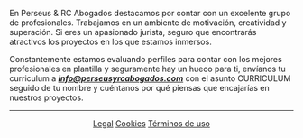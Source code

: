 En Perseus & RC Abogados destacamos por contar con un excelente grupo de profesionales. Trabajamos en un ambiente de motivación, creatividad y superación. Si eres un apasionado jurista, seguro que encontrarás atractivos los proyectos en los que estamos inmersos.

Constantemente estamos evaluando perfiles para contar con los mejores profesionales en plantilla y seguramente hay un hueco para ti, envíanos tu curriculum a ***info@perseusyrcabogados.com*** con el asunto CURRICULUM seguido de tu nombre y cuéntanos por qué piensas que encajarías en nuestros proyectos.

----------------------------------------------------------------------------------------------------------------------------------------
<p align="center">
  <a href="https://perseusyrcabogados.com/legal.html" title="Legal">Legal</a>
  <a href="https://perseusyrcabogados.com/cookies.html" title="Cookies">Cookies</a>
  <a href="https://perseusyrcabogados.com/terminos.html" title="Términos de uso">Términos de uso</a>
</p>

